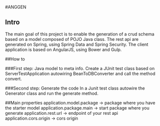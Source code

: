 #ANGGEN

## Intro
The main goal of this project is to enable the generation of a crud schema based on a model composed of POJO Java class.
The rest api are generated on Spring, using Spring Data and Spring Security.
The client application is based on AngularJS, using Bower and Gulp.

##How to

###First step: Java model to meta info.
Create a JUnit test class based on ServerTestApplication autowiring BeanToDBConverter and call the method convert.

###Second step: Generate the code
In a Junit test class autowire the Generator class and run the generate method.

##Main properties
application.model.package -> package where you have the starter model
application.package.main -> start package where you generate 
application.rest.url -> endpoint of your rest api
application.cors.origin -> cors origin




